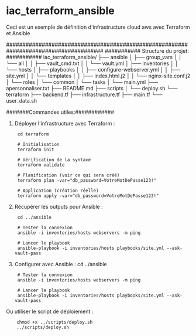 # iac_terraform_ansible
Ceci est un exemple de définition d'infrastructure cloud aws avec Terraform et Ansible

######################################################################################
###########  Structure du projet:  ###########
iac_terraform_ansible/
├── ansible
│   ├── group_vars
│   │   └── all
│   │       ├── vault_cmd.txt
│   │       └── vault.yml
│   ├── inventories
│   │   └── hosts
│   ├── playbooks
│   │   ├── configure-webserver.yml
│   │   ├── site.yml
│   │   └── templates
│   │       ├── index.html.j2
│   │       └── nginx-site.conf.j2
│   └── roles
│       └── common
│           └── tasks
│               └── main.yml
├── apersonnaliser.txt
├── README.md
├── scripts
│   └── deploy.sh
└── terraform
    ├── backend.tf
    ├── infrastructure.tf
    ├── main.tf
    └── user_data.sh


#######Commandes utiles:############


1. Déployer l'infrastructure avec Terraform :

        cd terraform

        # Initialisation
        terraform init

        # Vérification de la syntaxe
        terraform validate

        # Planification (voir ce qui sera créé)
        terraform plan -var="db_password=VotreMotDePasse123!"

        # Application (création réelle)
        terraform apply -var="db_password=VotreMotDePasse123!"


2. Récupérer les outputs pour Ansible :

        cd ../ansible

        # Tester la connexion
        ansible -i inventories/hosts webservers -m ping

        # Lancer le playbook
        ansible-playbook -i inventories/hosts playbooks/site.yml --ask-vault-pass


3. Configurer avec Ansible :
        cd ../ansible

        # Tester la connexion
        ansible -i inventories/hosts webservers -m ping

        # Lancer le playbook
        ansible-playbook -i inventories/hosts playbooks/site.yml --ask-vault-pass


Ou utiliser le script de déploiement  :

        chmod +x ../scripts/deploy.sh
        ../scripts/deploy.sh

